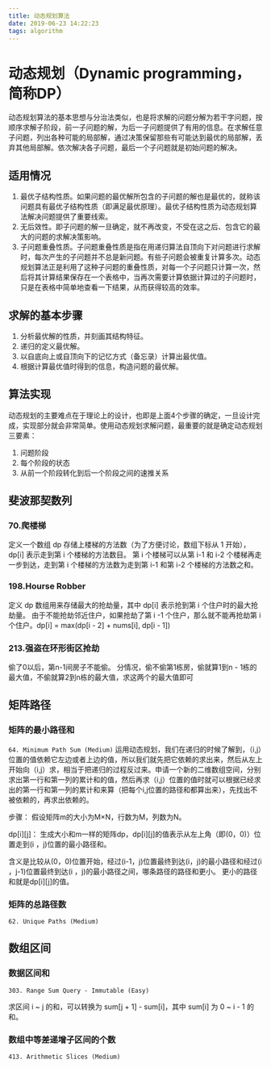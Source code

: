 ```yaml
---
title: 动态规划算法
date: 2019-06-23 14:22:23
tags: algorithm
---
```


# 动态规划（Dynamic programming，简称DP）

动态规划算法的基本思想与分治法类似，也是将求解的问题分解为若干字问题，按顺序求解子阶段，前一子问题的解，为后一子问题提供了有用的信息。在求解任意子问题，列出各种可能的局部解，通过决策保留那些有可能达到最优的局部解，丢弃其他局部解。依次解决各子问题，最后一个子问题就是初始问题的解决。

<!--more-->

## 适用情况

1. 最优子结构性质。如果问题的最优解所包含的子问题的解也是最优的，就称该问题具有最优子结构性质（即满足最优原理）。最优子结构性质为动态规划算法解决问题提供了重要线索。
2. 无后效性。即子问题的解一旦确定，就不再改变，不受在这之后、包含它的最大的问题的求解决策影响。
3. 子问题重叠性质。子问题重叠性质是指在用递归算法自顶向下对问题进行求解时，每次产生的子问题并不总是新问题。有些子问题会被重复计算多次。动态规划算法正是利用了这种子问题的重叠性质，对每一个子问题只计算一次，然后将其计算结果保存在一个表格中，当再次需要计算依据计算过的子问题时，只是在表格中简单地查看一下结果，从而获得较高的效率。

## 求解的基本步骤

1. 分析最优解的性质，并刻画其结构特征。
2. 递归的定义最优解。
3. 以自底向上或自顶向下的记忆方式（备忘录）计算出最优值。
4. 根据计算最优值时得到的信息，构造问题的最优解。

## 算法实现

动态规划的主要难点在于理论上的设计，也即是上面4个步骤的确定，一旦设计完成，实现部分就会非常简单。使用动态规划求解问题，最重要的就是确定动态规划三要素：

1. 问题阶段
2. 每个阶段的状态
3. 从前一个阶段转化到后一个阶段之间的速推关系

## 斐波那契数列

### 70.爬楼梯

定义一个数组 dp 存储上楼梯的方法数（为了方便讨论，数组下标从 1 开始），dp[i] 表示走到第 i 个楼梯的方法数目。
第 i 个楼梯可以从第 i-1 和 i-2 个楼梯再走一步到达，走到第 i 个楼梯的方法数为走到第 i-1 和第 i-2 个楼梯的方法数之和。

### 198.Hourse Robber

定义 dp 数组用来存储最大的抢劫量，其中 dp[i] 表示抢到第 i 个住户时的最大抢劫量。
由于不能抢劫邻近住户，如果抢劫了第 i -1 个住户，那么就不能再抢劫第 i 个住户。dp[i] = max(dp[i - 2] + nums[i], dp[i - 1])

### 213.强盗在环形街区抢劫

偷了0以后，第n-1间房子不能偷。
分情况，偷不偷第1栋房，偷就算1到n - 1栋的最大值，不偷就算2到n栋的最大值，求这两个的最大值即可

## 矩阵路径

### 矩阵的最小路径和

`64. Minimum Path Sum (Medium)`
运用动态规划，我们在递归的时候了解到，（i,j）位置的值依赖它左边或者上边的值，所以我们就先把它依赖的求出来，然后从左上开始向（i,j）求，相当于把递归的过程反过来。申请一个新的二维数组空间，分别求出第一行和第一列的累计和的值，然后再求（i,j）位置的值时就可以根据已经求出的第一行和第一列的累计和来算（把每个i,j位置的路径和都算出来），先找出不被依赖的，再求出依赖的。

步骤：
假设矩阵m的大小为M×N，行数为M，列数为N。

dp[i][j]：
生成大小和m一样的矩阵dp，dp[i][j]的值表示从左上角（即(0，0)）位置走到(i ，j)位置的最小路径和。

含义是比较从(0，0)位置开始，经过(i-1，j)位置最终到达(i，j)的最小路径和经过(i ，j-1)位置最终到达(i ，j)的最小路径之间，哪条路径的路径和更小。
更小的路径和就是dp[i][j]的值。

### 矩阵的总路径数

`62. Unique Paths (Medium)`

## 数组区间

### 数据区间和

`303. Range Sum Query - Immutable (Easy)`

求区间 i ~ j 的和，可以转换为 sum[j + 1] - sum[i]，其中 sum[i] 为 0 ~ i - 1 的和。

### 数组中等差递增子区间的个数

`413. Arithmetic Slices (Medium)`

